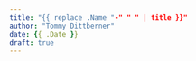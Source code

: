 ```yaml
---
title: "{{ replace .Name "-" " " | title }}"
author: "Tommy Dittberner"
date: {{ .Date }}
draft: true
---
```


